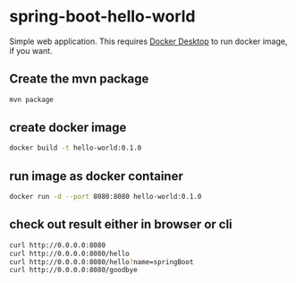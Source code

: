 # spring-boot-hello-world
Simple web application. This requires [Docker Desktop](https://docs.docker.com/desktop/) to run docker image, if you want.

## Create the mvn package
```bash
mvn package
```
## create docker image
```bash
docker build -t hello-world:0.1.0
```

## run image as docker container
```bash
docker run -d --port 8080:8080 hello-world:0.1.0
```

## check out result either in browser or cli
```bash
curl http://0.0.0.0:8080
curl http://0.0.0.0:8080/hello
curl http://0.0.0.0:8080/hello?name=springBoot
curl http://0.0.0.0:8080/goodbye
```
